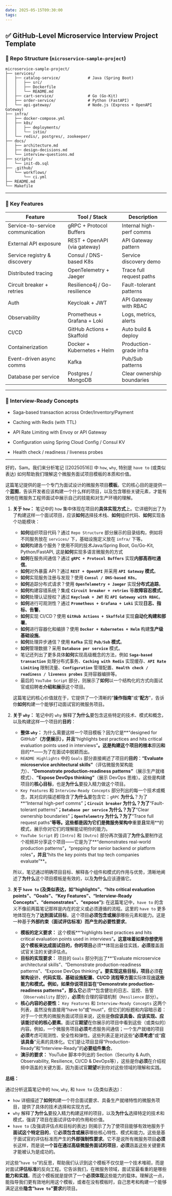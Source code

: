 ```yaml
---
date: 2025-05-15T09:30:00
tags:
---
```


## ✅ GitHub-Level Microservice Interview Project Template

### 📁 Repo Structure (`microservice-sample-project`)

```
microservice-sample-project/
├── services/
│   ├── catalog-service/            # Java (Spring Boot)
│   │   ├── src/
│   │   ├── Dockerfile
│   │   └── README.md
│   ├── cart-service/               # Go (Go-Kit)
│   ├── order-service/              # Python (FastAPI)
│   └── api-gateway/                # Node.js (Express + OpenAPI Gateway)
├── infra/
│   ├── docker-compose.yml
│   ├── k8s/
│   │   ├── deployments/
│   │   └── istio/
│   └── redis/, postgres/, zookeeper/
├── docs/
│   ├── architecture.md
│   ├── design-decisions.md
│   └── interview-questions.md
├── scripts/
│   └── init-db.sql
├── .github/
│   └── workflows/
│       └── ci.yml
├── README.md
└── Makefile
```

---

### 🚀 Key Features

| Feature                          | Tool / Stack                 | Description                |
| -------------------------------- | ---------------------------- | -------------------------- |
| Service-to-service communication | gRPC + Protocol Buffers      | Internal high-perf comms   |
| External API exposure            | REST + OpenAPI (via gateway) | API Gateway pattern        |
| Service registry & discovery     | Consul / DNS-based K8s       | Service discovery demo     |
| Distributed tracing              | OpenTelemetry + Jaeger       | Trace full request paths   |
| Circuit breaker + retries        | Resilience4j / Go-resilience | Fault-tolerant patterns    |
| Auth                             | Keycloak + JWT               | API Gateway with RBAC      |
| Observability                    | Prometheus + Grafana + Loki  | Logs, metrics, alerts      |
| CI/CD                            | GitHub Actions + Skaffold    | Auto build & deploy        |
| Containerization                 | Docker + Kubernetes + Helm   | Production-grade infra     |
| Event-driven async comms         | Kafka                        | Pub/Sub patterns           |
| Database per service             | Postgres / MongoDB           | Clear ownership boundaries |

---

### 📌 Interview-Ready Concepts

- Saga-based transaction across Order/Inventory/Payment

- Caching with Redis (with TTL)

- API Rate Limiting with Envoy or API Gateway

- Configuration using Spring Cloud Config / Consul KV

- Health check / readiness / liveness probes

---
好的，Sam。我们来分析笔记 [[20250516]] 中 `how`, `why`, 特别是 `have to` (或类似表达) 如何帮助我们理解这个微服务面试项目模板的本质和价值。

这篇笔记提供的是一个专门为面试设计的微服务项目**模板**。它的核心目的是提供一个**蓝图**，告诉开发者应该构建一个什么样的项目，以及包含哪些关键元素，才能有效地在微服务工程师面试中展示自己的技能和对生产环境的理解。

1.  **关于 `how`：**
    笔记中的 `how` 集中体现在项目的**具体实现方式**上。它详细列出了为了构建这样一个面试项目，应该**如何**选择技术栈、**如何**组织代码、**如何**实现各个功能模块：
    *   **如何**组织项目代码？通过 `Repo Structure` 部分展示的目录结构，例如将不同服务放在 `services/` 下，基础设施定义放在 `infra/` 下等。
    *   **如何**构建各个服务？使用不同的技术Java/Spring Boot, Go/Go-Kit, Python/FastAPI, 这是**如何**实现多语言微服务的方式
    *   **如何**在服务间通信？通过 **`gRPC + Protocol Buffers`** 实现**内部高吞吐通信**。
    *   **如何**对外暴露 API？通过 **`REST + OpenAPI`** 并采用 **`API Gateway` 模式**。
    *   **如何**实现服务注册与发现？使用 **`Consul / DNS-based K8s`**。
    *   **如何**追踪分布式请求？使用 **`OpenTelemetry + Jaeger`** 实现**分布式追踪**。
    *   **如何**构建容错系统？集成 **`Circuit breaker + retries`** 等**故障容忍模式**。
    *   **如何**处理认证授权？通过 **`Keycloak + JWT`** 和 **`API Gateway with RBAC`**。
    *   **如何**进行可观测性？通过 **`Prometheus + Grafana + Loki`** 实现**日志、指标、告警**。
    *   **如何**实现 CI/CD？使用 **`GitHub Actions + Skaffold`** 实现**自动化构建和部署**。
    *   **如何**进行容器化和编排？使用 **`Docker + Kubernetes + Helm`** 构建**生产级基础设施**。
    *   **如何**处理异步通信？使用 **`Kafka`** 实现 **`Pub/Sub` 模式**。
    *   **如何**管理数据？采用 **`Database per service`** 模式。
    *   笔记还列出了更多具体**如何**实现高级概念的方法，例如 **`Saga-based transaction`** 处理分布式事务、**`Caching with Redis`** 实现缓存、**`API Rate Limiting`** 限制流量、**`Configuration`** 管理配置、**`Health check / readiness / liveness probes`** 支持容器编排等。
    *   最后的 `YouTube Script` 部分，则展示了**如何**以一个结构化的方式向面试官或招聘者**介绍和展示**这个项目。

    这篇笔记的核心价值就在于，它提供了一个清晰的“**操作指南**”或“**配方**”，告诉你**如何**构建一个能够打动面试官的微服务项目。

2.  **关于 `why`：**
    笔记中的 `why` 解释了**为什么**要包含这些特定的技术、模式和概念，以及构建这样一个项目的**目的**：
    *   **整体 `why`：** 为什么需要这样一个项目模板？因为它是**“designed for GitHub”**（方便展示），并且**“highlights best practices and hits critical evaluation points used in interviews”**。这是构建这个项目的根本**原因**和**目的**——为了在面试中脱颖而出。
    *   `README Highlights` 中的 `Goals` 部分直接阐述了项目的**目的**：**“Evaluate microservice architectural skills”**（评估微服务架构能力）、**“Demonstrate production-readiness patterns”**（展示生产就绪模式）、**“Expose DevOps thinking”**（展示 DevOps 思维）。这些是构建项目的**核心目标**，也是**为什么**要投入精力做这个项目。
    *   `Key Features` 和 `Interview-Ready Concepts` 部分列出的每一个技术或概念，其对应的描述都隐含了**为什么**要包含它：`gRPC` **为什么**？为了**“Internal high-perf comms”**；`Circuit breaker` **为什么**？为了**“Fault-tolerant patterns”**；`Database per service` **为什么**？为了**“Clear ownership boundaries”**；`OpenTelemetry` **为什么**？为了**“Trace full request paths”**等等。这些都是因为它们是微服务架构中**重要**且**常用**的模式，展示你对它们的理解能证明你的能力。
    *   `YouTube Script` 的 `[Intro]` 和 `[Outro]` 部分再次强调了**为什么**要制作这个视频并分享这个项目——它是为了**“demonstrates real-world production patterns”**，**“prepping for senior backend or platform roles”**，并且**“hits the key points that top tech companies evaluate”**。

    所以，笔记通过明确项目目标、解释各个组件和模式的作用与优势，清晰地阐述了**为什么**这个项目模板是有效的，以及**为什么**应该遵循它。

3.  **关于 `have to` (及类似表达，如“highlights”、“hits critical evaluation points”、“Goals”、“Key Features”、“Interview-Ready Concepts”、“demonstrates”、“expose”):**
    在这篇笔记中，`have to` 的含义不像前两篇笔记那样是内在的定义或必须遵循的流程。这里的 `have to` 更多地体现在为了**达到面试目标**，这个项目**必须包含或展示**哪些元素和能力。这是一种基于**外部约束（面试评估标准）**而产生的**必要性要求**。
    *   **模板的定义要求：** 这个模板**“highlights best practices and hits critical evaluation points used in interviews”**。这意味着如果你想使用这个模板来达成面试目的，你的项目**必须**体现出最佳实践，**必须**覆盖面试官关注的关键评估点。
    *   **目标的实现要求：** 项目的 `Goals` 部分列出了**“Evaluate microservice architectural skills”、“Demonstrate production-readiness patterns”、“Expose DevOps thinking”**。要实现这些目标，项目**必须**在架构设计、代码实现、基础设施配置、CI/CD 流程等方面**实际体现**出这些能力和模式。例如，如果你说项目旨在“Demonstrate production-readiness patterns”，那么它**必须**包含健壮的日志、监控、告警（`Observability` 部分），**必须**有合理的容错机制（`Resilience` 部分）。
    *   **核心内容的必要性：** `Key Features` 和 `Interview-Ready Concepts` 这两个列表，虽然没有直接用“have to”或“must”，但它们的标题和内容暗示着：对于一个优秀的微服务面试项目来说，这些是**你应该具备、应该实现、应该能讨论的核心要素**。面试官**期望**在你展示的项目中看到这些（或类似的）内容。例如，一个微服务项目**必须**考虑服务间通信；一个生产就绪的项目**必须**考虑可观测性、安全性和弹性。这些列表正是对这些“**必须考虑**”或“**应该具备**”元素的具体化。它们是让项目显得“Production-Ready”和“Interview-Ready”的**必要组件集合**。
    *   **演示的要求：** YouTube 脚本中列出的 Section（Security & Auth, Observability, Resilience, CI/CD & DevOps等），这些是你**必须**在介绍视频中涵盖的关键方面，因为面试官**期望**听到你对这些领域的理解和实践。

**总结：**

通过分析这篇笔记中的 `how`, `why`, 和 `have to` (及类似表达)：

*   `how` 详细描述了**如何**构建一个符合面试要求、具备生产就绪特性的微服务项目，提供了具体的技术选择和实现方式。
*   `why` 解释了**为什么**要投入精力构建这样的项目，以及**为什么**选择特定的技术和模式，强调了项目在面试评估中的作用和价值。
*   `have to` (及强调评估点和目标的表达) 则揭示了为了使项目能够有效地服务于**面试这个特定目的**，它**必须包含或展示**哪些核心特性、模式和能力。这些是基于面试官的评估标准而产生的**外部强制性要求**。它不是说所有微服务项目**必须**长这样，而是说**一个旨在通过高级微服务面试的项目**，**必须**涵盖这些关键要素才能被认为是成功的。

对这些“`have to`”的反思，帮助我们认识到这个模板不仅仅是一个技术堆砌，而是对面试**评估标准**的反向工程。它告诉我们，在微服务领域，面试官最看重的是哪些**能力和实践**，而这个模板就是提供了一个**必须体现**这些能力的载体。理解这一点，能指导我们更有效地利用这个模板，或者在没有模板时，自己思考和构建一个能够满足这些**隐含“`have to`”要求**的项目。